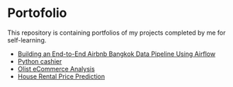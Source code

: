 # Portofolio
This repository is containing portfolios of my projects completed by me for self-learning.

- [Building an End-to-End Airbnb Bangkok Data Pipeline Using Airflow](https://github.com/aramadhanj/airbnb-data-pipeline)
- [Python cashier](https://github.com/aramadhanj/Python-cashier)
- [Olist eCommerce Analysis](https://github.com/aramadhanj/Olist-eCommerce-Analysis)
- [House Rental Price Prediction](https://github.com/aramadhanj/House-Rental-Price-Prediction)
